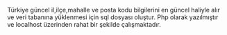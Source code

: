 Türkiye güncel il,ilçe,mahalle ve posta kodu bilgilerini en güncel haliyle alır ve veri tabanına yüklenmesi için sql dosyası oluştur.
Php olarak yazılmıştır ve localhost üzerinden rahat bir şekilde çalışmaktadır.
